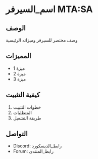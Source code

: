 # اسم_السيرفر MTA:SA

## الوصف
وصف مختصر للسيرفر وميزاته الرئيسية

## المميزات
- ميزة 1
- ميزة 2
- ميزة 3

## كيفية التثبيت
1. خطوات التثبيت
2. المتطلبات
3. طريقة التشغيل

## التواصل
- Discord: رابط_الديسكورد
- Forum: رابط_المنتدى
